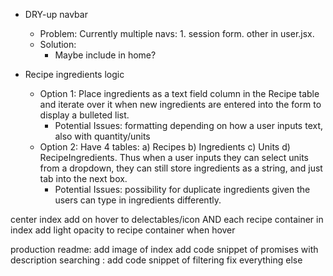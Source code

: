 <!-- - On signup :422 Unprocessable entity. "Username can't be blank"
  * Solution: typo: name rather than username

- Button nav rather than link for login/signup: session_form.jsx / user.jsx
  * Solution: define functions for signup/login to add route to url.

- SCSS setup: demo-button (form.scss, and in session_form)
  * Solution: bind in constructor (session form)

- Images not appearing on heroku
  * Problem: I had configured the image files locally in the assets folder. Heroku has issues with these config files, and production.rb setups.
  * Solution:
    1. Host images on cloudinary,
    2. run `bundle exec rake assets:clobber` to fix the assets changes I'd made
    3. Manually remove the config changes in production.rb

- scss colors rendering
  * Solution:
    - In application.css.scss import colors file after reset;
  * Lesson:
    - Don't forget the load order is key. -->

- DRY-up navbar
  * Problem: Currently multiple navs: 1. session form. other in user.jsx.
  * Solution:
    - Maybe include in home?

- Recipe ingredients logic
  - Option 1: Place ingredients as a text field column in the Recipe table and iterate over it when new ingredients are entered into the form to display a bulleted list.
    - Potential Issues: formatting depending on how a user inputs text, also with quantity/units
  - Option 2: Have 4 tables: a) Recipes b) Ingredients c) Units d) RecipeIngredients. Thus when a user inputs they can select units from a dropdown, they can still store ingredients as a string, and just tab into the next box.
    - Potential Issues: possibility for duplicate ingredients given the users can type in ingredients differently.



center index
add on hover to delectables/icon AND each recipe container in index
add light opacity to recipe container when hover


production readme:
add image of index
add code snippet of promises with description
searching : add code snippet of filtering
fix everything else
